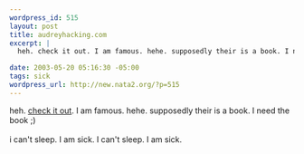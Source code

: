 ```yaml
--- 
wordpress_id: 515
layout: post
title: audreyhacking.com
excerpt: |
  heh. check it out. I am famous. hehe. supposedly their is a book. I need the book ;)i can't sleep. I am sick. I can't sleep. I am sick.

date: 2003-05-20 05:16:30 -05:00
tags: sick
wordpress_url: http://new.nata2.org/?p=515
---
```

heh. <a href="http://www.aec.at/en/archives/prix_archive/prix_projekt.asp?iProjectID=11712">check it out</a>. I am famous. hehe. supposedly their is a book. I need the book ;)<br/><bR>i can't sleep. I am sick. I can't sleep. I am sick.
